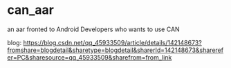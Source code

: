 # can_aar
an aar fronted to Android Developers who wants to use CAN

blog: https://blog.csdn.net/qq_45933509/article/details/142148673?fromshare=blogdetail&sharetype=blogdetail&sharerId=142148673&sharerefer=PC&sharesource=qq_45933509&sharefrom=from_link
